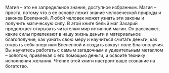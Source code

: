 <!--2025-09-01 16:06:08--><!--pdate:2010-->
Магия – это не запредельное знание, доступное избранным. Магия – проста, потому что в ее основе лежит знание человеческой природы и законов Вселенной. Любой человек может узнать эти законы и получить магическую силу. В этой книге белый маг Захарий продолжает открывать читателям мир истинной магии. Он расскажет, какие силы привлекают в нашу жизнь деньги и материальное благополучие, как узнать свою меру и научиться считать деньги, как открыть себя энергиям Вселенной и создать вокруг поле Благополучия. Вы научитесь работать с самым загадочным и удивительным металлом – золотом, привлекая с его помощью деньги, и освоите технику исполнения желания. Чтение этой книги настроит ваше сознание на богатство.